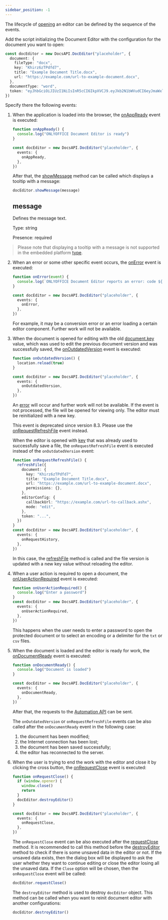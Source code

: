 ```yaml
---
sidebar_position: -1
---
```


The lifecycle of [opening](./Opening%20file.md) an editor can be defined by the sequence of the events.

Add the script initializing the Document Editor with the configuration for the document you want to open:

``` ts
const docEditor = new DocsAPI.DocEditor("placeholder", {
  document: {
    fileType: "docx",
    key: "Khirz6zTPdfd7",
    title: "Example Document Title.docx",
    url: "https://example.com/url-to-example-document.docx",
  },
  documentType: "word",
  token: "eyJhbGciOiJIUzI1NiIsInR5cCI6IkpXVCJ9.eyJkb2N1bWVudCI6eyJmaWxlVHlwZSI6ImRvY3giLCJrZXkiOiJLaGlyejZ6VFBkZmQ3IiwidGl0bGUiOiJFeGFtcGxlIERvY3VtZW50IFRpdGxlLmRvY3giLCJ1cmwiOiJodHRwczovL2V4YW1wbGUuY29tL3VybC10by1leGFtcGxlLWRvY3VtZW50LmRvY3gifSwiZG9jdW1lbnRUeXBlIjoid29yZCJ9.7IpEJxdOvBQ0kJ8l6ZegIV4tX5vsPbZZCDDVmcFROXc",
})
```

Specify there the following events:

1. When the application is loaded into the browser, the [onAppReady](../../Usage%20API/Config/Events.md#onappready) event is executed:

   ``` ts
   function onAppReady() {
     console.log("ONLYOFFICE Document Editor is ready")
   }

   const docEditor = new DocsAPI.DocEditor("placeholder", {
     events: {
       onAppReady,
     },
   })
   ```

   After that, the [showMessage](../../Usage%20API/Methods.md#showmessage) method can be called which displays a tooltip with a message:

   ``` ts
   docEditor.showMessage(message)
   ```

   ## message

   Defines the message text.

   Type: string

   Presence: required

  > Please note that displaying a tooltip with a message is not supported in the embedded platform [type](../../Usage%20API/Config/Config.md#type).

2. When an error or some other specific event occurs, the [onError](../../Usage%20API/Config/Events.md#onerror)  event is executed:

   ``` ts
   function onError(event) {
     console.log(`ONLYOFFICE Document Editor reports an error: code ${event.data.errorCode}, description ${event.data.errorDescription}`)
   }

   const docEditor = new DocsAPI.DocEditor("placeholder", {
     events: {
       onError,
     },
   })
   ```

   For example, it may be a conversion error or an error loading a certain editor component. Further work will not be available.

3. When the document is opened for editing with the old [document.key](../../Usage%20API/Config/Document/Document.md#key) value, which was used to edit the previous document version and was successfully saved, the [onOutdatedVersion](../../Usage%20API/Config/Events.md#onoutdatedversion) event is executed:

   ``` ts
   function onOutdatedVersion() {
     location.reload(true)
   }

   const docEditor = new DocsAPI.DocEditor("placeholder", {
     events: {
       onOutdatedVersion,
     },
   })
   ```

   An [error](../../More%20Information/Troubleshooting.md#the-file-version-has-been-changed) will occur and further work will not be available. If the event is not processed, the file will be opened for viewing only. The editor must be reinitialized with a new key.

   This event is deprecated since version 8.3. Please use the [onRequestRefreshFile](../../Usage%20API/Config/Events.md#onrequestrefreshfile) event instead.

   When the editor is opened with [key](../../Usage%20API/Config/Document/Document.md#key) that was already used to successfully save a file, the `onRequestRefreshFile` event is executed instead of the `onOutdatedVersion` event:

   ``` ts
   function onRequestRefreshFile() {
     refreshFile({
       document: {
         key: "Khirz6zTPdfd7",
         title: "Example Document Title.docx",
         url: "https://example.com/url-to-example-document.docx",
         permissions: {},
       },
       editorConfig: {
         callbackUrl: "https://example.com/url-to-callback.ashx",
         mode: "edit",
       },
       token: "...",
     })
   }
   const docEditor = new DocsAPI.DocEditor("placeholder", {
     events: {
       onRequestHistory,
     },
   })
   ```

   In this case, the [refreshFile](../../Usage%20API/Methods.md#refreshfile) method is called and the file version is updated with a new key value without reloading the editor.

4. When a user action is required to open a document, the [onUserActionRequired](../../Usage%20API/Config/Events.md#onuseractionrequired) event is executed:

   ``` ts
   function onUserActionRequired() {
     console.log("Enter a password")
   }
   const docEditor = new DocsAPI.DocEditor("placeholder", {
     events: {
       onUserActionRequired,
     },
   })
   ```

   This happens when  the user needs to enter a password to open the protected document or to select an encoding or a delimiter for the `txt` or `csv` files.

5. When the document is loaded and the editor is ready for work, the [onDocumentReady](../../Usage%20API/Config/Events.md#ondocumentready) event is executed:

   ``` ts
   function onDocumentReady() {
     console.log("Document is loaded")
   }

   const docEditor = new DocsAPI.DocEditor("placeholder", {
     events: {
       onDocumentReady,
     },
   })
   ```

   After that, the requests to the [Automation API](../../Usage%20API/Automation%20API.md) can be sent.
   
   The `onOutdatedVersion` or `onRequestRefreshFile` events can be also called after the `onDocumentReady` event in the following case:

   1. the document has been modified;
   2. the Internet connection has been lost;
   3. the document has been saved successfully;
   4. the editor has reconnected to the server.

6. When the user is trying to end the work with the editor and close it by clicking the cross button, the [onRequestClose](../../Usage%20API/Config/Events.md#onrequestclose) event is executed:

   ```ts
   function onRequestClose() {
     if (window.opener) {
       window.close()
       return
     }
     docEditor.destroyEditor()
   }

   const docEditor = new DocsAPI.DocEditor("placeholder", {
     events: {
       onRequestClose,
     },
   })
   ```

   The `onRequestClose` event can be also executed after the [requestClose](../../Usage%20API/Methods.md#requestclose) method. It is recommended to call this method before the [destroyEditor](../../Usage%20API/Methods.md#destroyeditor) method to check if there is some unsaved data in the editor or not. If the unsaved data exists, then the dialog box will be displayed to ask the user whether they want to continue editing or close the editor losing all the unsaved data. If the `Close` option will be chosen, then the `onRequestClose` event will be called:

   ``` ts
   docEditor.requestClose()
   ```

   The `destroyEditor` method is used to destroy `docEditor` object. This method can be called when you want to reinit document editor with another configurations:

   ``` ts
   docEditor.destroyEditor()
   ```
